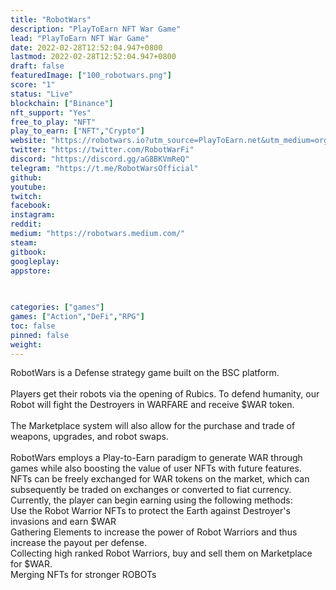 ```yaml
---
title: "RobotWars"
description: "PlayToEarn NFT War Game"
lead: "PlayToEarn NFT War Game"
date: 2022-02-28T12:52:04.947+0800
lastmod: 2022-02-28T12:52:04.947+0800
draft: false
featuredImage: ["100_robotwars.png"]
score: "1"
status: "Live"
blockchain: ["Binance"]
nft_support: "Yes"
free_to_play: "NFT"
play_to_earn: ["NFT","Crypto"]
website: "https://robotwars.io?utm_source=PlayToEarn.net&utm_medium=organic&utm_campaign=gamepage"
twitter: "https://twitter.com/RobotWarFi"
discord: "https://discord.gg/aG8BKVmReQ"
telegram: "https://t.me/RobotWarsOfficial"
github: 
youtube: 
twitch: 
facebook: 
instagram: 
reddit: 
medium: "https://robotwars.medium.com/"
steam: 
gitbook: 
googleplay: 
appstore: 

  
    
categories: ["games"]
games: ["Action","DeFi","RPG"]
toc: false
pinned: false
weight: 
---
```

RobotWars is a Defense strategy game built on the BSC platform.<br> <br> Players get their robots via the opening of Rubics. To defend humanity, our Robot will fight the Destroyers in WARFARE and receive $WAR token.<br> <br> The Marketplace system will also allow for the purchase and trade of weapons, upgrades, and robot swaps.<br> <br> RobotWars employs a Play-to-Earn paradigm to generate WAR through games while also boosting the value of user NFTs with future features.<br> NFTs can be freely exchanged for WAR tokens on the market, which can subsequently be traded on exchanges or converted to fiat currency.<br> Currently, the player can begin earning using the following methods:<br> Use the Robot Warrior NFTs to protect the Earth against Destroyer's invasions and earn $WAR<br> Gathering Elements to increase the power of Robot Warriors and thus increase the payout per defense.<br> Collecting high ranked Robot Warriors, buy and sell them on Marketplace for $WAR.<br> Merging NFTs for stronger ROBOTs